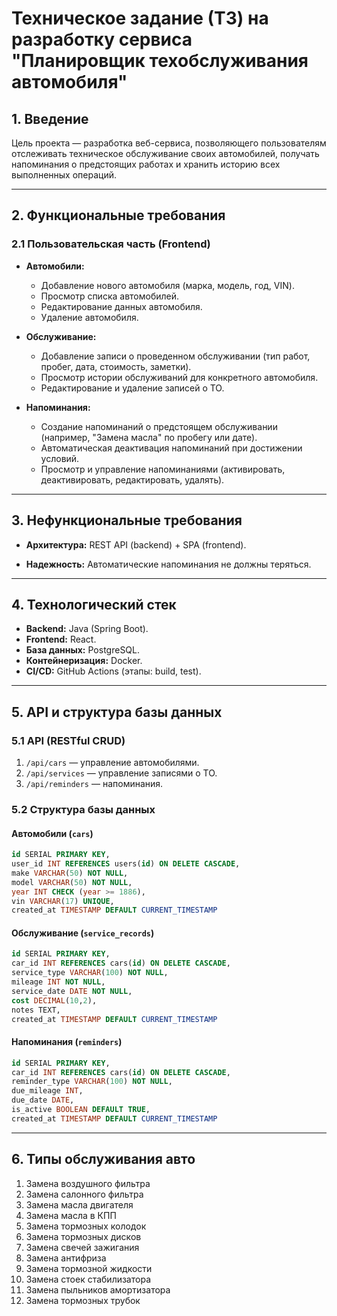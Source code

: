 # Техническое задание (ТЗ) на разработку сервиса "Планировщик техобслуживания автомобиля"

## 1. Введение

Цель проекта — разработка веб-сервиса, позволяющего пользователям отслеживать техническое обслуживание своих автомобилей, получать напоминания о предстоящих работах и хранить историю всех выполненных операций.

---

## 2. Функциональные требования

### 2.1 Пользовательская часть (Frontend)
- **Автомобили:**
    - Добавление нового автомобиля (марка, модель, год, VIN).
    - Просмотр списка автомобилей.
    - Редактирование данных автомобиля.
    - Удаление автомобиля.

- **Обслуживание:**
    - Добавление записи о проведенном обслуживании (тип работ, пробег, дата, стоимость, заметки).
    - Просмотр истории обслуживаний для конкретного автомобиля.
    - Редактирование и удаление записей о ТО.

- **Напоминания:**
    - Создание напоминаний о предстоящем обслуживании (например, "Замена масла" по пробегу или дате).
    - Автоматическая деактивация напоминаний при достижении условий.
    - Просмотр и управление напоминаниями (активировать, деактивировать, редактировать, удалять).

---

## 3. Нефункциональные требования

- **Архитектура:** REST API (backend) + SPA (frontend).

- **Надежность:** Автоматические напоминания не должны теряться.

---

## 4. Технологический стек

- **Backend:** Java (Spring Boot).
- **Frontend:** React.
- **База данных:** PostgreSQL.
- **Контейнеризация:** Docker.
- **CI/CD:** GitHub Actions (этапы: build, test).

---

## 5. API и структура базы данных

### 5.1 API (RESTful CRUD)

1. `/api/cars` — управление автомобилями.
2. `/api/services` — управление записями о ТО.
3. `/api/reminders` — напоминания.

### 5.2 Структура базы данных

#### Автомобили (`cars`)

```sql
id SERIAL PRIMARY KEY,
user_id INT REFERENCES users(id) ON DELETE CASCADE,
make VARCHAR(50) NOT NULL,
model VARCHAR(50) NOT NULL,
year INT CHECK (year >= 1886),
vin VARCHAR(17) UNIQUE,
created_at TIMESTAMP DEFAULT CURRENT_TIMESTAMP
```

#### Обслуживание (`service_records`)

```sql
id SERIAL PRIMARY KEY,
car_id INT REFERENCES cars(id) ON DELETE CASCADE,
service_type VARCHAR(100) NOT NULL,
mileage INT NOT NULL,
service_date DATE NOT NULL,
cost DECIMAL(10,2),
notes TEXT,
created_at TIMESTAMP DEFAULT CURRENT_TIMESTAMP
```

#### Напоминания (`reminders`)

```sql
id SERIAL PRIMARY KEY,
car_id INT REFERENCES cars(id) ON DELETE CASCADE,
reminder_type VARCHAR(100) NOT NULL,
due_mileage INT,
due_date DATE,
is_active BOOLEAN DEFAULT TRUE,
created_at TIMESTAMP DEFAULT CURRENT_TIMESTAMP
```

---

## 6. Типы обслуживания авто

1. Замена воздушного фильтра
2. Замена салонного фильтра
3. Замена масла двигателя
4. Замена масла в КПП
5. Замена тормозных колодок
6. Замена тормозных дисков
7. Замена свечей зажигания
8. Замена антифриза
9. Замена тормозной жидкости
10. Замена стоек стабилизатора
11. Замена пыльников амортизатора
12. Замена тормозных трубок



